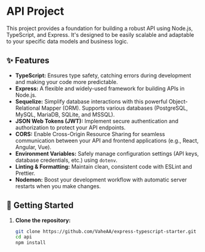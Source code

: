 # API Project

This project provides a foundation for building a robust API using Node.js, TypeScript, and Express. It's designed to be easily scalable and adaptable to your specific data models and business logic.

## ✨ Features

- **TypeScript:**  Ensures type safety, catching errors during development and making your code more predictable.
- **Express:**  A flexible and widely-used framework for building APIs in Node.js.
- **Sequelize:**  Simplify database interactions with this powerful Object-Relational Mapper (ORM). Supports various databases (PostgreSQL, MySQL, MariaDB, SQLite, and MSSQL).
- **JSON Web Tokens (JWT):**  Implement secure authentication and authorization to protect your API endpoints.
- **CORS:**  Enable Cross-Origin Resource Sharing for seamless communication between your API and frontend applications (e.g., React, Angular, Vue).
- **Environment Variables:**  Safely manage configuration settings (API keys, database credentials, etc.) using `dotenv`.
- **Linting & Formatting:**  Maintain clean, consistent code with ESLint and Prettier.
- **Nodemon:**  Boost your development workflow with automatic server restarts when you make changes.

## 🚀 Getting Started

1. **Clone the repository:**

   ```bash
   git clone https://github.com/VaheAA/express-typescript-starter.git
   cd api
   npm install
